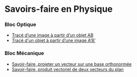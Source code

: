 # Savoirs-faire en Physique



### Bloc Optique

* [Tracé d’une image à partir d’un objet AB](https://youtu.be/Y404htGFNmM)
* [Tracé d'un objet à partir d’une image A’B’](https://youtu.be/XbFz0rUWSUc)


### Bloc Mécanique

* [Savoir-faire, projeter un vecteur sur une base orthonormée](https://youtu.be/s_lBmr_1zBo)
* [Savoir-faire, produit vectoriel de deux vecteurs du plan](https://youtu.be/5W-zXhNfQPU)


